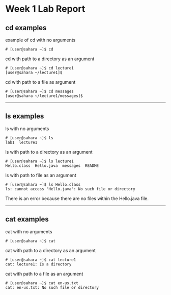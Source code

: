 # **Week 1 Lab Report**

## cd examples

example of cd with no arguments
```
# [user@sahara ~]$ cd 
```

cd with path to a directory as an argument
```
# [user@sahara ~]$ cd lecture1
[user@sahara ~/lecture1]$
```
cd with path to a file as argument
```
# [user@sahara ~]$ cd messages
[user@sahara ~/lecture1/messages]$
```
***

## ls examples

ls with no arguments
```
# [user@sahara ~]$ ls
lab1  lecture1
```

ls with path to a directory as an argument
```
# [user@sahara ~]$ ls lecture1
Hello.class  Hello.java  messages  README
```

ls with path to file as an argument
```
# [user@sahara ~]$ ls Hello.class
ls: cannot access 'Hello.java': No such file or directory
```
There is an error because there are no files within the Hello.java file.

***

## cat examples

cat with no arguments
```
# [user@sahara ~]$ cat

```

cat with path to a directory as an argument
```
# [user@sahara ~]$ cat lecture1
cat: lecture1: Is a directory
```
cat with path to a file as an argument
```
# [user@sahara ~]$ cat en-us.txt
cat: en-us.txt: No such file or directory
```
